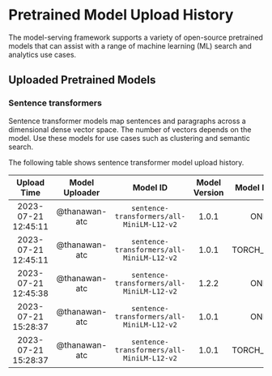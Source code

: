 # Pretrained Model Upload History

The model-serving framework supports a variety of open-source pretrained models that can assist with a range of machine learning (ML) search and analytics use cases. 


## Uploaded Pretrained Models


### Sentence transformers

Sentence transformer models map sentences and paragraphs across a dimensional dense vector space. The number of vectors depends on the model. Use these models for use cases such as clustering and semantic search. 

The following table shows sentence transformer model upload history.

[//]: # (This may be the most platform independent comment)

|Upload Time|Model Uploader|Model ID|Model Version|Model Format|Embedding Dimension|Pooling Mode|
| :---: | :---: | :---: | :---: | :---: | :---: | :---: |
|2023-07-21 12:45:11|@thanawan-atc|`sentence-transformers/all-MiniLM-L12-v2`|1.0.1|ONNX|Default|Default|
|2023-07-21 12:45:11|@thanawan-atc|`sentence-transformers/all-MiniLM-L12-v2`|1.0.1|TORCH_SCRIPT|Default|Default|
|2023-07-21 12:45:38|@thanawan-atc|`sentence-transformers/all-MiniLM-L12-v2`|1.2.2|ONNX|Default|Default|
|2023-07-21 15:28:37|@thanawan-atc|`sentence-transformers/all-MiniLM-L12-v2`|1.0.1|ONNX|Default|Default|
|2023-07-21 15:28:37|@thanawan-atc|`sentence-transformers/all-MiniLM-L12-v2`|1.0.1|TORCH_SCRIPT|Default|Default|
